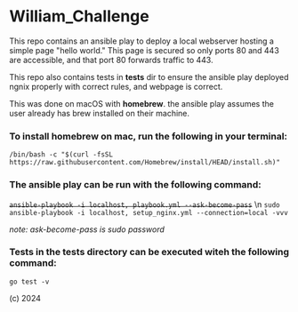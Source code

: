 # William_Challenge

This repo contains an ansible play to deploy a local webserver hosting a simple page "hello world." 
This page is secured so only ports 80 and 443 are accessible, and that port 80 forwards traffic to 443.

This repo also contains tests in **tests** dir to ensure the ansible play deployed ngnix properly with correct rules, and webpage is correct.

This was done on macOS with **homebrew**. the ansible play assumes the user already has brew installed on their machine.

### To install homebrew on mac, run the following in your terminal:
  ```/bin/bash -c "$(curl -fsSL https://raw.githubusercontent.com/Homebrew/install/HEAD/install.sh)"```

### The ansible play can be run with the following command:
  ~~```ansible-playbook -i localhost, playbook.yml --ask-become-pass```~~ \n
  ```sudo ansible-playbook -i localhost, setup_nginx.yml --connection=local -vvv ```
  
  *note: ask-become-pass is sudo password*

### Tests in the tests directory can be executed witeh the following command:
  ```go test -v```

(c) 2024 
